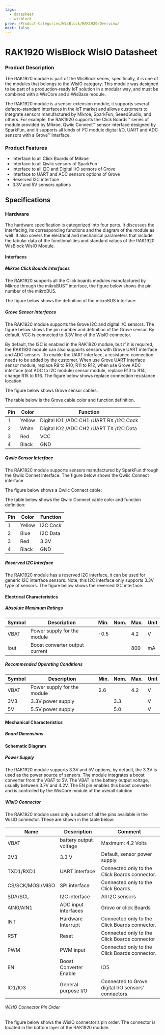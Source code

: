 ```yaml
---
tags:
  - datasheet
  - wisblock
prev: /Product-Categories/WisBlock/RAK1920/Overview/
next: false
---
```


# RAK1920 WisBlock WisIO Datasheet

<rk-img
  src="/assets/images/wisblock/rak1920/datasheet/htkmdakt0tdhi3ixvzpj.jpg"
  width="35%"
  caption="RAK1920 WisIO Module"
/>



### Product Description

The RAK1920 module is part of the WisBlock series, specifically, it is one of the modules that belongs to the WisIO category. This module was designed to be part of a production-ready IoT solution in a modular way, and must be combined with a WisCore and a WisBase module. 

The RAK1920 module is a sensor extension module, it supports several defacto-standard interfaces in the IoT market and allows customers to integrate sensors manufactured by Mikroe, SparkFun, SeeedStudio, and others. For example, the RAK1920 supports the Click Boards™ series of module provided by Mikroe, Qwiic Connect™ sensor interface designed by SparkFun, and it supports all kinds of I²C module digital I/O, UART and ADC sensors with a Grove™ interface.


### Product Features

- Interface to all Click Boards of Mikroe
- Interface to all Qwiic sensors of SparkFun
- Interface to all I2C and Digital I/O sensors of Grove
- Interface to UART and ADC sensors options of Grove
- Reserved I2C interface
- 3.3V and 5V sensors options

## Specifications

### Hardware

The hardware specification is categorized into four parts. It discusses the interfacing, its corresponding functions and the diagram of the module as well. It also covers the electrical and mechanical parameters that include the tabular data of the functionalities and standard values of the RAK1920 WisBlock WisIO Module.

#### Interfaces

##### Mikroe Click Boards Interfaces

The RAK1920 supports all the Click boards modules manufactured by Mikroe through the mikroBUS™ interface, the figure below shows the pin number of the mikroBUS.

<rk-img
  src="/assets/images/wisblock/rak1920/datasheet/mikroe-interface.jpg"
  width="35%"
  caption="Mikroe’s mikroBUS® interface"
/>

The figure below shows the definition of the mikroBUS interface:

<rk-img
  src="/assets/images/wisblock/rak1920/datasheet/mikrobus-interface.jpg"
  width="75%"
  caption="mikroBUS interface pin definition"
/>

##### Grove Sensor Interfaces 

The RAK1920 module supports the Grove I2C and digital I/O sensors. The figure below shows the pin number and definition of the Grove sensor. By default, VCC is connected to 3.3V line of the WisIO connector.

<rk-img
  src="/assets/images/wisblock/rak1920/datasheet/grove-interface.jpg"
  width="35%"
  caption="Grove Sensor interfaces"
/>

By default, the I2C is enabled in the RAK1920 module, but if it is required, the RAK1920 module can also supports sensors with Grove UART interface and ADC sensors. To enable the UART interface, a resistance connection needs to be added by the customer. When use Grove UART interface sensor module, replace R9 to R10, R11 to R12, when use Grove ADC interface (not ADC to I2C module) sensor module, replace R13 to R14, change R15 to R16. The figure below shows replace connection resistance location.

<rk-img
  src="/assets/images/wisblock/rak1920/datasheet/replace-connection-resistance-location.jpg"
  width="35%"
  caption="Replace connection resistance location"
/>

The figure below shows Grove sensor cables:

<rk-img
  src="/assets/images/wisblock/rak1920/datasheet/grove-sensor-cable.jpg"
  width="35%"
  caption="Grove Sensor cables"
/>


The table below is the Grove cable color and function definition.

| **Pin** | **Color** | **Function** | 
| ---- | ---- | ---- | 
| 1 | Yellow | Digital IO1 /ADC CH1 /UART RX /I2C Cock | 
| 2 | White | Digital IO2 /ADC CH2 /UART TX /I2C Data | 
| 3 | Red | VCC | 
| 4 | Black | GND | 


##### Qwiic Sensor Interface

The RAK1920 module supports sensors manufactured by SparkFun through the Qwiic Connet interface. The figure below shows the Qwiic Connect interface.

<rk-img
  src="/assets/images/wisblock/rak1920/datasheet/qwicc-connect-interface.jpg"
  width="35%"
  caption="Qwiic Connect® interface"
/>

The figure below shows a Qwiic Connect cable:

<rk-img
  src="/assets/images/wisblock/rak1920/datasheet/qwicc-cable.jpg"
  width="35%"
  caption="Qwicc Cable"
/>

The table below shows the Qwiic Connect cable color and function definition:

| **Pin** | **Color** | **Function** | 
| ---- | ---- | ---- | 
| 1 | Yellow | I2C Cock | 
| 2 | Blue | I2C Data | 
| 3 | Red | 3.3V | 
| 4 | Black | GND | 


##### Reserved I2C Interface

The RAK1920 module has a reserved I2C interface, it can be used for generic I2C interface sensors. Note, this I2C interface only supports 3.3V type of sensors. The figure below shows the reversed I2C interface.

<rk-img
  src="/assets/images/wisblock/rak1920/datasheet/reserved-i2c-interface.jpg"
  width="35%"
  caption="Reserved I2C Interface"
/>

#### Electrical Characteristics

##### Absolute Maximum Ratings

| **Symbol** | **Description** | **Min.** | **Nom.** | **Max.** | **Unit** | 
| ---- | ---- | ---- | ---- | ---- | ---- | 
| VBAT | Power supply for the module | -0.5 |  | 4.2 | V | 
| Iout | Boost converter output current |  |  | 800 | mA | 


##### Recommended Operating Conditions

| **Symbol** | **Description** | **Min.** | **Nom.** | **Max.** | **Unit** | 
| ---- | ---- | ---- | ---- | ---- | ---- | 
| VBAT | Power supply for the module | 2.6 |  | 4.2 | V | 
| 3V3 | 3.3V power supply |  | 3.3 |  | V | 
| 5V | 5.5V power supply |  | 5.0 |  | V | 


#### Mechanical Characteristics

##### Board Dimensions

<rk-img
  src="/assets/images/wisblock/rak1920/datasheet/board-dimensions.jpg"
  width="35%"
  caption="Mechanical Dimensions"
/>

#### Schematic Diagram

##### Power Supply

The RAK1920 module supports 3.3V and 5V options, by default, the 3.3V is used as the power source of sensors. The module integrates a  boost converter from the VBAT to 5V. The VBAT is the battery output voltage, usually between 3.7V and 4.2V. The EN pin enables this boost converter and is controlled by the WisCore module of the overall solution. 

<rk-img
  src="/assets/images/wisblock/rak1920/datasheet/power-supply-ckt.jpg"
  width="75%"
  caption="Power supply"
/>

##### WisIO Connector

<rk-img
  src="/assets/images/wisblock/rak1920/datasheet/wisio-connector-ckt.jpg"
  width="75%"
  caption="WisIO Connector"
/>


The RAK1920 module uses only a subset of all the pins available in the WisIO connector. These are shown in the table below:

| **Name** | **Description** | **Comment** | 
| ---- | ---- | ---- | 
| VBAT | battery output voltage | Maximum: 4.2 Volts | 
| 3V3 | 3.3 V | Default, sensor power supply | 
| TXD1/RXD1 | UART interface | Connected only to the Click Boards connector. | 
| CS/SCK/MOSI/MISO | SPI interface | Connected only to the Click Boards | 
| SDA/SCL | I2C interface | All I2C sensors | 
| AIN0/AIN1 | ADC input interfaces | Grove or click Boards | 
| INT | Hardware Interrupt | Connected only to the Click Boards connector. | 
| RST | Reset | Connected only to the Click Boards connector | 
| PWM | PWM input | Connected only to the Click Boards connector. | 
| EN | Boost Converter Enable | IO5 | 
| IO1/IO3 | General purpose I/O | Connected to Grove digital I/O sensors’ connectors. | 


###### WisIO Connector Pin Order 

The figure below shows the WisIO connector’s pin order. The connector is located in the bottom layer of the RAK1920 module.

<rk-img
  src="/assets/images/wisblock/rak1920/datasheet/wisio-connector-pin-order.jpg"
  width="35%"
  caption="WisIO connector’s pin order"
/>



